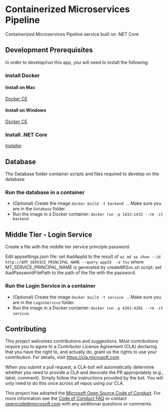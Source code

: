 # Containerized Microservices Pipeline

Containerized Microservices Pipeline service built on .NET Core

## Development Prerequisites

In order to develop/run this app, you will need to install the following:

### Install Docker

#### Install on Mac

[Docker CE](https://docs.docker.com/docker-for-mac/install/)

#### Install on Windows

[Docker CE](https://docs.docker.com/docker-for-windows/install/)

### Install .NET Core

[Installer](https://www.microsoft.com/net/download/windows)

## Database

The Database folder container scripts and files required to develop on the database

### Run the database in a container

- (Optional) Create the  image `docker build -t backend .`. Make sure you are in the `Database` folder.
- Run the image in a Docker container: `docker run -p 1433:1433 --rm -it backend`

## Middle Tier - Login Service

Create a file with the middle tier service principle password.

Edit appsettings.json file:
set AadAppId to the result of `az ad sp show --id http://$MT_SERVICE_PRINCIPAL_NAME --query appId  -o tsv` where MT_SERVICE_PRINCIPAL_NAME is generated by createMtSvc.sh script.
set AadPasswordFilePath to the path of the file with the password.

### Run the Login Service in a container

- (Optional) Create the image `docker build -t service .`. Make sure you are in the `LoginService` folder.
- Run the image in a Docker container: `docker run -p 4201:4201 --rm -it service`.

## Contributing

This project welcomes contributions and suggestions.  Most contributions require you to agree to a
Contributor License Agreement (CLA) declaring that you have the right to, and actually do, grant us
the rights to use your contribution. For details, visit https://cla.microsoft.com.

When you submit a pull request, a CLA-bot will automatically determine whether you need to provide
a CLA and decorate the PR appropriately (e.g., label, comment). Simply follow the instructions
provided by the bot. You will only need to do this once across all repos using our CLA.

This project has adopted the [Microsoft Open Source Code of Conduct](https://opensource.microsoft.com/codeofconduct/).
For more information see the [Code of Conduct FAQ](https://opensource.microsoft.com/codeofconduct/faq/) or
contact [opencode@microsoft.com](mailto:opencode@microsoft.com) with any additional questions or comments.
